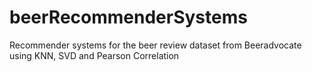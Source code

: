 # beerRecommenderSystems
Recommender systems for the beer review dataset from Beeradvocate using KNN, SVD and Pearson Correlation
